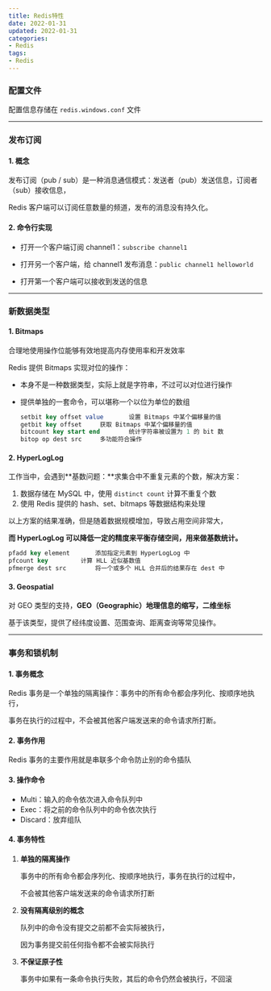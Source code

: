 ```yaml
---
title: Redis特性
date: 2022-01-31
updated: 2022-01-31
categories:
- Redis
tags:
- Redis
---
```


<escape><!--more--></escape>

### 配置文件

配置信息存储在 `redis.windows.conf` 文件

----

### 发布订阅

#### 1. 概念

发布订阅（pub / sub）是一种消息通信模式：发送者（pub）发送信息，订阅者（sub）接收信息，

Redis 客户端可以订阅任意数量的频道，发布的消息没有持久化。

#### 2. 命令行实现

* 打开一个客户端订阅 channel1：`subscribe channel1`

* 打开另一个客户端，给 channel1 发布消息：`public channel1 helloworld`

* 打开第一个客户端可以接收到发送的信息

----

### 新数据类型

#### 1. Bitmaps

合理地使用操作位能够有效地提高内存使用率和开发效率

Redis 提供 Bitmaps 实现对位的操作：

* 本身不是一种数据类型，实际上就是字符串，不过可以对位进行操作

* 提供单独的一套命令，可以堪称一个以位为单位的数组

  ```sql
  setbit key offset value		设置 Bitmaps 中某个偏移量的值
  getbit key offset		获取 Bitmaps 中某个偏移量的值
  bitcount key start end		统计字符串被设置为 1 的 bit 数
  bitop op dest src		多功能符合操作
  ```

#### 2. HyperLogLog

工作当中，会遇到**基数问题：**求集合中不重复元素的个数，解决方案：

1. 数据存储在 MySQL 中，使用 `distinct count` 计算不重复个数
2. 使用 Redis 提供的 hash、set、bitmaps 等数据结构来处理

以上方案的结果准确，但是随着数据规模增加，导致占用空间非常大，

**而 HyperLogLog 可以降低一定的精度来平衡存储空间，用来做基数统计。**

```sql
pfadd key element		添加指定元素到 HyperLogLog 中
pfcount key			计算 HLL 近似基数值
pfmerge dest src		将一个或多个 HLL 合并后的结果存在 dest 中 
```

#### 3. Geospatial

对 GEO 类型的支持，**GEO（Geographic）地理信息的缩写，二维坐标**

基于该类型，提供了经纬度设置、范围查询、距离查询等常见操作。

----

### 事务和锁机制

#### 1. 事务概念

Redis 事务是一个单独的隔离操作：事务中的所有命令都会序列化、按顺序地执行，

事务在执行的过程中，不会被其他客户端发送来的命令请求所打断。

#### 2. 事务作用

Redis 事务的主要作用就是串联多个命令防止别的命令插队

#### 3. 操作命令

* Multi：输入的命令依次进入命令队列中
* Exec：将之前的命令队列中的命令依次执行
* Discard：放弃组队

#### 4. 事务特性

1. <strong>单独的隔离操作</strong>

   事务中的所有命令都会序列化、按顺序地执行，事务在执行的过程中，

   不会被其他客户端发送来的命令请求所打断

2. **没有隔离级别的概念**

   队列中的命令没有提交之前都不会实际被执行，

   因为事务提交前任何指令都不会被实际执行

3. **不保证原子性**

   事务中如果有一条命令执行失败，其后的命令仍然会被执行，不回滚



